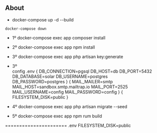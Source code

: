 <!-- 
    se for necessarios instalar o docker-compose antes usar o arquivo rode 
    ./install_docker
 -->

## About
<!-- docker-compose up  / para rodar os containeres-->

<!-- iniciar o container -->
* 
    docker-compose up -d --build

<!-- parando o conainer -->
    docker-compose down

<!-- ====================================== -->

* 1º 
    docker-compose exec app composer install

* 2º 
    docker-compose exec app npm install

* 3º 
    docker-compose exec app php artisan key:generate

* 3º  
    config .env
    {
        DB_CONNECTION=pgsql
        DB_HOST=db
        DB_PORT=5432
        DB_DATABASE=solar
        DB_USERNAME=postgres
        DB_PASSWORD=postgres
    }
    {
        MAIL_MAILER=smtp
        MAIL_HOST=sandbox.smtp.mailtrap.io
        MAIL_PORT=2525
        MAIL_USERNAME=config
        MAIL_PASSWORD=config
    }
    {
        FILESYSTEM_DISK=public
    }

<!-- rodando o banco e os seeds -->
* 4º
    docker-compose exec app php artisan migrate --seed

<!-- rodando o livewire -->
* 5º
    docker-compose exec app npm rum build

======================
.env
FILESYSTEM_DISK=public
